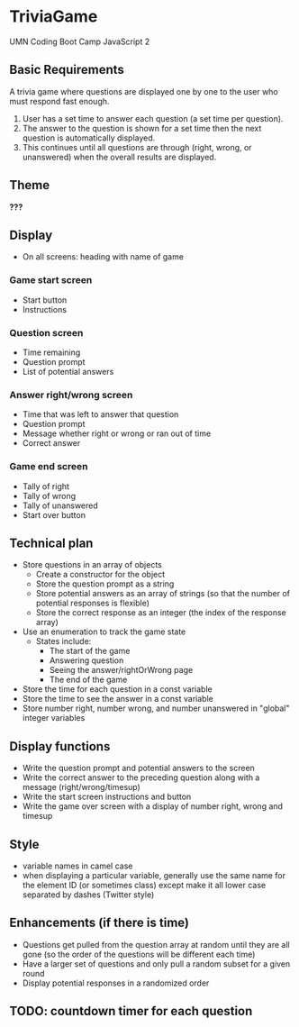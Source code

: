 # TriviaGame
UMN Coding Boot Camp JavaScript 2

## Basic Requirements
A trivia game where questions are displayed one by one to the user who must respond fast enough.
1. User has a set time to answer each question (a set time per question).
2. The answer to the question is shown for a set time then the next question is automatically displayed.
3. This continues until all questions are through (right, wrong, or unanswered) when the overall results are displayed.

## Theme
__???__

## Display
* On all screens: heading with name of game

### Game start screen
* Start button
* Instructions

### Question screen
* Time remaining
* Question prompt
* List of potential answers

### Answer right/wrong screen
* Time that was left to answer that question
* Question prompt
* Message whether right or wrong or ran out of time
* Correct answer

### Game end screen
* Tally of right
* Tally of wrong
* Tally of unanswered
* Start over button

## Technical plan
* Store questions in an array of objects
    * Create a constructor for the object
    * Store the question prompt as a string
    * Store potential answers as an array of strings (so that the number of potential responses is flexible)
    * Store the correct response as an integer (the index of the response array)
* Use an enumeration to track the game state
    * States include:
        * The start of the game
        * Answering question
        * Seeing the answer/rightOrWrong page
        * The end of the game
* Store the time for each question in a const variable
* Store the time to see the answer in a const variable
* Store number right, number wrong, and number unanswered in "global" integer variables

## Display functions
* Write the question prompt and potential answers to the screen
* Write the correct answer to the preceding question along with a message (right/wrong/timesup)
* Write the start screen instructions and button
* Write the game over screen with a display of number right, wrong and timesup

## Style
* variable names in camel case
* when displaying a particular variable, generally use the same name for the element ID (or sometimes class) except make it all lower case separated by dashes (Twitter style)

## Enhancements (if there is time)
* Questions get pulled from the question array at random until they are all gone (so the order of the questions will be different each time)
* Have a larger set of questions and only pull a random subset for a given round
* Display potential responses in a randomized order

## TODO: countdown timer for each question